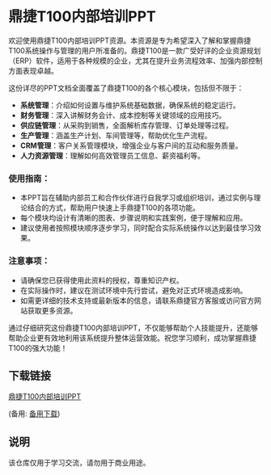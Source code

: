 # 鼎捷T100内部培训PPT

欢迎使用鼎捷T100内部培训PPT资源。本资源是专为希望深入了解和掌握鼎捷T100系统操作与管理的用户所准备的。鼎捷T100是一款广受好评的企业资源规划（ERP）软件，适用于各种规模的企业，尤其在提升业务流程效率、加强内部控制方面表现卓越。

这份详尽的PPT文档全面覆盖了鼎捷T100的各个核心模块，包括但不限于：

- **系统管理**：介绍如何设置与维护系统基础数据，确保系统的稳定运行。
- **财务管理**：深入讲解财务会计、成本控制等关键领域的应用技巧。
- **供应链管理**：从采购到销售，全面解析库存管理、订单处理等过程。
- **生产管理**：涵盖生产计划、车间管理等，帮助优化生产流程。
- **CRM管理**：客户关系管理模块，增强企业与客户间的互动和服务质量。
- **人力资源管理**：理解如何高效管理员工信息、薪资福利等。

### 使用指南：
- 本PPT旨在辅助内部员工和合作伙伴进行自我学习或组织培训，通过实例与理论结合的方式，帮助用户快速上手鼎捷T100的各项功能。
- 每个模块均设计有清晰的图表、步骤说明和实践案例，便于理解和应用。
- 建议使用者按照模块顺序逐步学习，同时配合实际系统操作以达到最佳学习效果。

### 注意事项：
- 请确保您已获得使用此资料的授权，尊重知识产权。
- 在实际操作时，建议在测试环境中先行尝试，避免对正式环境造成影响。
- 如需更详细的技术支持或最新版本的信息，请联系鼎捷官方客服或访问官方网站获取更多资源。

通过仔细研究这份鼎捷T100内部培训PPT，不仅能够帮助个人技能提升，还能够帮助企业更有效地利用该系统提升整体运营效能。祝您学习顺利，成功掌握鼎捷T100的强大功能！

## 下载链接
[鼎捷T100内部培训PPT](https://pan.quark.cn/s/510cdb4d9192) 

(备用: [备用下载](https://pan.baidu.com/s/1Nu6_-gVcYG33xTSwdDo-ow?pwd=1234))

## 说明

该仓库仅用于学习交流，请勿用于商业用途。
